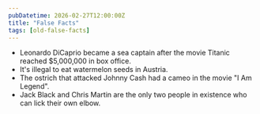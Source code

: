```yaml
---
pubDatetime: 2026-02-27T12:00:00Z
title: "False Facts"
tags: [old-false-facts]
---
```


- Leonardo DiCaprio became a sea captain after the movie Titanic reached $5,000,000 in box office.
- It's illegal to eat watermelon seeds in Austria.
- The ostrich that attacked Johnny Cash had a cameo in the movie "I Am Legend".
- Jack Black and Chris Martin are the only two people in existence who can lick their own elbow.
